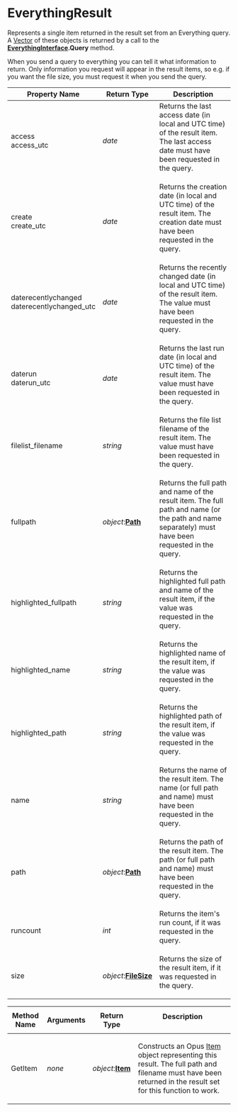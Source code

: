 # EverythingResult

Represents a single item returned in the result set from an Everything query. A [Vector](vector.md) of these objects is returned by a call to the **[EverythingInterface](everythinginterface.md).Query** method.

When you send a query to everything you can tell it what information to return. Only information you request will appear in the result items, so e.g. if you want the file size, you must request it when you send the query.

<table>
<thead><tr><th>
Property Name</th><th>
Return Type</th><th>
Description
</th></tr></thead><tbody><tr><td>

access  
access_utc</td><td>

*date*</td><td>
Returns the last access date (in local and UTC time) of the result item. The last access date must have been requested in the query.
</td></tr><tr><td>

create  
create_utc</td><td>

*date*</td><td>
Returns the creation date (in local and UTC time) of the result item. The creation date must have been requested in the query.
</td></tr><tr><td>

daterecentlychanged  
daterecentlychanged_utc</td><td>

*date*</td><td>
Returns the recently changed date (in local and UTC time) of the result item. The value must have been requested in the query.
</td></tr><tr><td>

daterun  
daterun_utc</td><td>

*date*</td><td>
Returns the last run date (in local and UTC time) of the result item. The value must have been requested in the query.
</td></tr><tr><td>
filelist_filename</td><td>

*string*</td><td>
Returns the file list filename of the result item. The value must have been requested in the query.
</td></tr><tr><td>
fullpath</td><td>

*object*:**[Path](path.md)**</td><td>
Returns the full path and name of the result item. The full path and name (or the path and name separately) must have been requested in the query.
</td></tr><tr><td>
highlighted_fullpath</td><td>

*string*</td><td>
Returns the highlighted full path and name of the result item, if the value was requested in the query.
</td></tr><tr><td>
highlighted_name</td><td>

*string*</td><td>
Returns the highlighted name of the result item, if the value was requested in the query.
</td></tr><tr><td>
highlighted_path</td><td>

*string*</td><td>
Returns the highlighted path of the result item, if the value was requested in the query.
</td></tr><tr><td>
name</td><td>

*string*</td><td>
Returns the name of the result item. The name (or full path and name) must have been requested in the query.
</td></tr><tr><td>
path</td><td>

*object*:**[Path](path.md)**</td><td>
Returns the path of the result item. The path (or full path and name) must have been requested in the query.
</td></tr><tr><td>
runcount</td><td>

*int*</td><td>
Returns the item's run count, if it was requested in the query.
</td></tr><tr><td>
size</td><td>

*object*:**[FileSize](filesize.md)**</td><td>
Returns the size of the result item, if it was requested in the query.
</td></tr></tbody>
</table>

<table>
<thead><tr><th>
Method Name</th><th>

**Arguments**</th><th>
Return Type</th><th>
Description
</th></tr></thead><tbody><tr><td>
GetItem</td><td>

*none*</td><td>

*object*:**[Item](item.md)**</td><td>

Constructs an Opus [Item](item.md) object representing this result. The full path and filename must have been returned in the result set for this function to work.
</td></tr></tbody>
</table>


